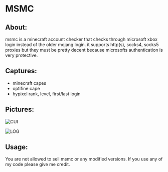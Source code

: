 # MSMC
## About:
msmc is a minecraft account checker that checks through microsoft xbox login instead of the older mojang login.
it supports http(s), socks4, socks5 proxies but they must be pretty decent because microsofts authentication is very protective.

## Captures:
- minecraft capes
- optifine cape
- hypixel rank, level, first/last login

## Pictures:
![CUI](https://media.discordapp.net/attachments/894937291158605856/1106267319098941450/image.png?width=1057&height=612)

![LOG](https://media.discordapp.net/attachments/894937291158605856/1106266194505384026/image.png?width=1057&height=612)

## Usage:
You are not allowed to sell msmc or any modified versions. If you use any of my code please give me credit.
